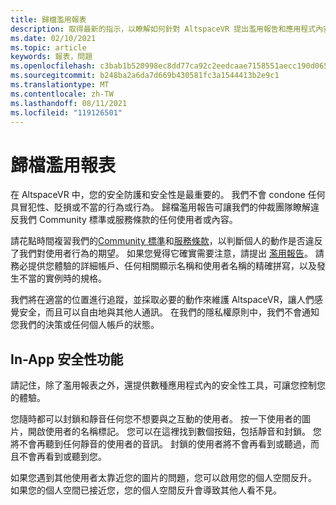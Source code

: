 ```yaml
---
title: 歸檔濫用報表
description: 取得最新的指示，以瞭解如何針對 AltspaceVR 提出濫用報告和應用程式內安全性功能。
ms.date: 02/10/2021
ms.topic: article
keywords: 報表，問題
ms.openlocfilehash: c3bab1b520998ec8dd77ca92c2eedcaae7158551aecc190d0654795d8b26db57
ms.sourcegitcommit: b248ba2a6da7d669b430581fc3a1544413b2e9c1
ms.translationtype: MT
ms.contentlocale: zh-TW
ms.lasthandoff: 08/11/2021
ms.locfileid: "119126501"
---
```

# <a name="filing-an-abuse-report"></a>歸檔濫用報表

在 AltspaceVR 中，您的安全防護和安全性是最重要的。 我們不會 condone 任何具冒犯性、貶損或不當的行為或行為。 歸檔濫用報告可讓我們的仲裁團隊瞭解違反我們 Community 標準或服務條款的任何使用者或內容。

請花點時間複習我們的[Community 標準](community-standards.md)和[服務條款](https://altvr.com/terms-of-service/#:~:text=1%20Consideration.%20AltVR%20currently%20provides%20free%20access%20to,...%205%20Eligibility.%20...%206%20Additional%20Terms.%20)，以判斷個人的動作是否違反了我們對使用者行為的期望。 如果您覺得它確實需要注意，請提出 [濫用報告](https://help.altvr.com/hc/requests/new?ticket_form_id=360000032154)。 請務必提供您體驗的詳細帳戶、任何相關顯示名稱和使用者名稱的精確拼寫，以及發生不當的實例時的規格。 

我們將在適當的位置進行追蹤，並採取必要的動作來維護 AltspaceVR，讓人們感覺安全，而且可以自由地與其他人通訊。 在我們的隱私權原則中，我們不會通知您我們的決策或任何個人帳戶的狀態。

## <a name="in-app-safety-features"></a>In-App 安全性功能

請記住，除了濫用報表之外，還提供數種應用程式內的安全性工具，可讓您控制您的體驗。 

您隨時都可以封鎖和靜音任何您不想要與之互動的使用者。 按一下使用者的圖片，開啟使用者的名稱標記。 您可以在這裡找到數個按鈕，包括靜音和封鎖。 您將不會再聽到任何靜音的使用者的音訊。 封鎖的使用者將不會再看到或聽過，而且不會再看到或聽到您。 

如果您遇到其他使用者太靠近您的圖片的問題，您可以啟用您的個人空間反升。 如果您的個人空間已接近您，您的個人空間反升會導致其他人看不見。 